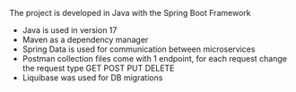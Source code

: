 

The project is developed in Java with the Spring Boot Framework

- Java is used in version 17
- Maven as a dependency manager
- Spring Data is used for communication between microservices
- Postman collection files come with 1 endpoint, for each request change the request type GET POST PUT DELETE
- Liquibase was used for DB migrations